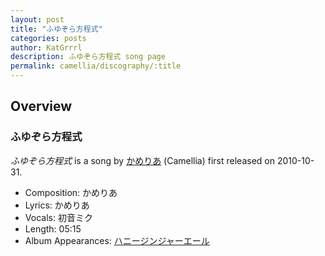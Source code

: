 ```yaml
---
layout: post
title: "ふゆぞら方程式"
categories: posts
author: KatGrrrl
description: ふゆぞら方程式 song page
permalink: camellia/discography/:title
---
```


## Overview

### ふゆぞら方程式

*ふゆぞら方程式* is a song by [かめりあ](/camellia) (Camellia) first released on 2010-10-31.

* Composition: かめりあ
* Lyrics: かめりあ
* Vocals: 初音ミク
* Length: 05:15
* Album Appearances: [ハニージンジャーエール](/camellia/albums/honey-ginjer-ale)

